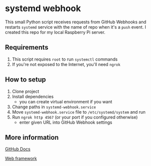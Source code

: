 # systemd webhook

This small Python script receives requests from GitHub Webhooks and 
restarts `systemd` service with the name of repo when it's a `push` event. 
I created this repo for my local Raspberry Pi server.

## Requirements

1. This script requires `root` to run `systemctl` commands
2. If you're not exposed to the Internet, you'll need `ngrok`

## How to setup

1. Clone project
2. Install dependencies
    - you can create virtual environment if you want
3. Change paths in `systemd-webhook.service`
4. Move `systemd-webhook.service` file to `/etc/systemd/system` and run
5. Run `ngrok http 4567` (or your port if you configured otherwise)
    - enter given URL into GitHub Webhook settings

## More information

[GitHub Docs](https://docs.github.com/en/developers/webhooks-and-events/webhooks)

[Web framework](https://webpy.org/)
